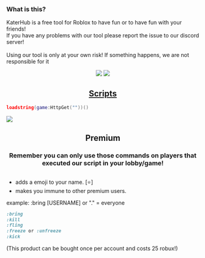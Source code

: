 <div align="left">
  <h3>What is this?</h3>
  <p class="discription">KaterHub is a free tool for Roblox to have fun or to have fun with your friends!<br>If you have any problems with our tool please report the issue to our discord server!<br><br>Using our tool is only at your own risk! If something happens, we are not responsible for it</p>
</div>
<div align="center">
  <a href="https://discordapp.com/users/947868747576778822" target="_blank"><img src="https://img.shields.io/badge/Creator-Colin4President-blue"></img></a>
  <a href="https://discord.gg/kSBmA2qKEp" target="_blank"><img src="https://img.shields.io/discord/1185906126022266920?logo=discord&label=Join%20our%20Discord!&color=ba34eb">  
  <h2>Scripts</h2>
  </img></a>
</div>

```lua
loadstring(game:HttpGet(""))()
```
<div align="left">
  <a href="https://github.com/Colin4President/KaterHub" target="_blank"><img src="https://img.shields.io/github/contributors/Colin4President/KaterHub"></img></a>
</div>
<div align="center">
  <h2>Premium</h2>
  <h3>Remember you can only use those commands on players that executed our script in your lobby/game!</h3>
  <h2> </h2>
</div>

+ adds a emoji to your name. [⭐]
+ makes you immune to other premium users.

example: :bring [USERNAME] or "." = everyone

```css
:bring
:kill
:fling
:freeze or :unfreeze
:kick
```
(This product can be bought once per account and costs 25 robux!)
